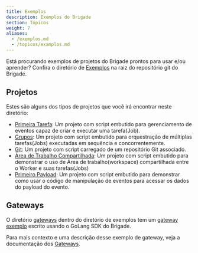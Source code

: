 ```yaml
---
title: Exemplos
description: Exemplos do Brigade
section: Tópicos
weight: 7
aliases:
  - /exemplos.md
  - /topicos/examplos.md
---
```


Está procurando exemplos de projetos do Brigade prontos para usar e/ou aprender?
Confira o diretório de [Exemplos] na raiz do repositório git do Brigade.

[Exemplos]: https://github.com/brigadecore/brigade/tree/main/examples
## Projetos

Estes são alguns dos tipos de projetos que você irá encontrar neste diretório:

  * [Primeira Tarefa][first-job]: Um projeto com script embutido para gerenciamento de
    eventos capaz de criar e executar uma tarefa(Job).
  * [Grupos][groups]: Um projeto com script embutido para orquestração de múltiplas
    tarefas(Jobs) executadas em sequência e concorrentemente.
  * [Git][git]: Um projeto com script carregado de um repositório Git associado.
  * [Área de Trabalho Compartilhada][shared-workspace]: Um projeto com script embutido para
    demonstrar o uso de Área de trabalho(workspace) compartilhada entre o Worker e suas tarefas(Jobs)
  * [Primeiro Payload][first-payload]: Um projeto com script embutido para demonstrar
    como usar o código de manipulação de eventos para acessar os dados do payload do evento.

[first-job]: https://github.com/brigadecore/brigade/tree/main/examples/03-first-job
[groups]: https://github.com/brigadecore/brigade/tree/main/examples/05-groups
[git]: https://github.com/brigadecore/brigade/tree/main/examples/06-git
[shared-workspace]: https://github.com/brigadecore/brigade/tree/main/examples/08-shared-workspace
[first-payload]: https://github.com/brigadecore/brigade/tree/main/examples/07-first-payload

## Gateways

O diretório [gateways] dentro do diretório de exemplos tem um [gateway exemplo] escrito usando o GoLang SDK do Brigade.

Para mais contexto e uma descrição desse exemplo de gateway, veja a documentação dos [Gateways].

[gateways]: https://github.com/brigadecore/brigade/tree/main/examples/gateways
[gateway exemplo]: https://github.com/brigadecore/brigade/tree/main/examples/gateways/example-gateway
[Gateways]: /topics/operators/gateways
